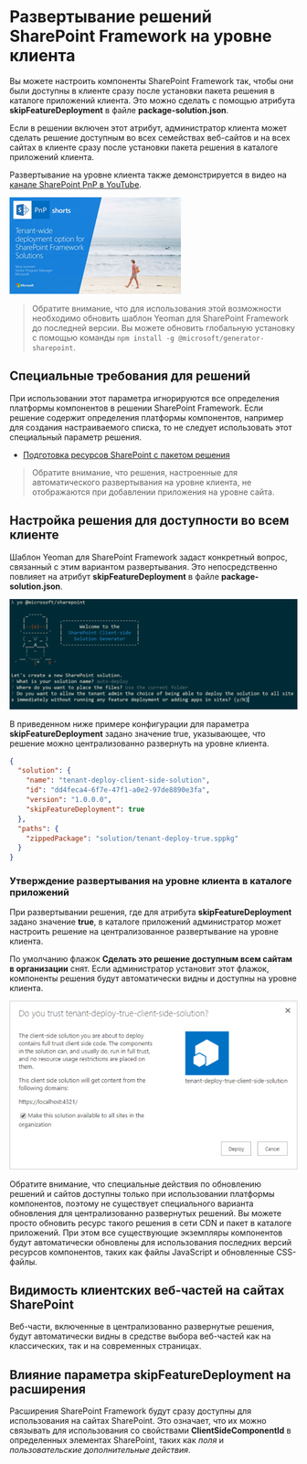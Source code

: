# <a name="tenant-scoped-solution-deployment-for-sharepoint-framework-solutions"></a>Развертывание решений SharePoint Framework на уровне клиента

Вы можете настроить компоненты SharePoint Framework так, чтобы они были доступны в клиенте сразу после установки пакета решения в каталоге приложений клиента. Это можно сделать с помощью атрибута **skipFeatureDeployment** в файле **package-solution.json**.

Если в решении включен этот атрибут, администратор клиента может сделать решение доступным во всех семействах веб-сайтов и на всех сайтах в клиенте сразу после установки пакета решения в каталоге приложений клиента. 

Развертывание на уровне клиента также демонстрируется в видео на [канале SharePoint PnP в YouTube](https://www.youtube.com/watch?v=pemHOZCSwZI).

<a href="https://www.youtube.com/watch?v=pemHOZCSwZI&list=PLR9nK3mnD-OXZbEvTEPxzIOMGXj_aZKJG">
<img src="../../images/tenant-deploy-youtube-video.png" alt="PnP Short Guidance video on tenant-wide deployment option" />
</a>

> Обратите внимание, что для использования этой возможности необходимо обновить шаблон Yeoman для SharePoint Framework до последней версии. Вы можете обновить глобальную установку с помощью команды `npm install -g @microsoft/generator-sharepoint`. 

## <a name="solution-specific-requirements"></a>Специальные требования для решений

При использовании этот параметра игнорируются все определения платформы компонентов в решении SharePoint Framework. Если решение содержит определения платформы компонентов, например для создания настраиваемого списка, то не следует использовать этот специальный параметр решения.

* [Подготовка ресурсов SharePoint с пакетом решения](#)

> Обратите внимание, что решения, настроенные для автоматического развертывания на уровне клиента, не отображаются при добавлении приложения на уровне сайта. 

## <a name="configuring-solution-to-be-available-cross-tenant"></a>Настройка решения для доступности во всем клиенте

Шаблон Yeoman для SharePoint Framework задаст конкретный вопрос, связанный с этим вариантом развертывания. Это непосредственно повлияет на атрибут **skipFeatureDeployment** в файле **package-solution.json**. 

![Вопрос Yeoman о варианте развертывания на уровне клиента](../../images/tenant-deploy-yeoman.png)

В приведенном ниже примере конфигурации для параметра **skipFeatureDeployment** задано значение true, указывающее, что решение можно централизованно развернуть на уровне клиента. 

```json
{
  "solution": {
    "name": "tenant-deploy-client-side-solution",
    "id": "dd4feca4-6f7e-47f1-a0e2-97de8890e3fa",
    "version": "1.0.0.0",
    "skipFeatureDeployment": true
  },
  "paths": {
    "zippedPackage": "solution/tenant-deploy-true.sppkg"
  }
}

```

### <a name="approving-tenant-wide-deployment-in-app-catalog"></a>Утверждение развертывания на уровне клиента в каталоге приложений

При развертывании решения, где для атрибута **skipFeatureDeployment** задано значение **true**, в каталоге приложений администратор может настроить решение на централизованное развертывание на уровне клиента.

По умолчанию флажок **Сделать это решение доступным всем сайтам в организации** снят. Если администратор установит этот флажок, компоненты решения будут автоматически видны и доступны на уровне клиента. 

![Параметр "Сделать это решение доступным всем сайтам в организации" при развертывании решения в каталоге приложений](../../images/tenant-deploy-app-catalog.png)

Обратите внимание, что специальные действия по обновлению решений и сайтов доступны только при использовании платформы компонентов, поэтому не существует специального варианта обновления для централизованно развернутых решений. Вы можете просто обновить ресурс такого решения в сети CDN и пакет в каталоге приложений. При этом все существующие экземпляры компонентов будут автоматически обновлены для использования последних версий ресурсов компонентов, таких как файлы JavaScript и обновленные CSS-файлы.

## <a name="client-side-web-part-visibility-in-sharepoint-sites"></a>Видимость клиентских веб-частей на сайтах SharePoint

Веб-части, включенные в централизованно развернутые решения, будут автоматически видны в средстве выбора веб-частей как на классических, так и на современных страницах. 

## <a name="impact-of-skipfeaturedeployment-setting-with-extensions"></a>Влияние параметра skipFeatureDeployment на расширения

Расширения SharePoint Framework будут сразу доступны для использования на сайтах SharePoint. Это означает, что их можно связывать для использования со свойствами **ClientSideComponentId** в определенных элементах SharePoint, таких как *поля* и *пользовательские дополнительные действия*. 

